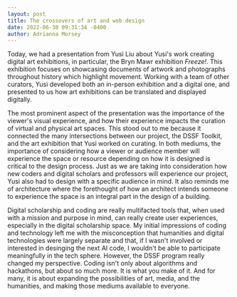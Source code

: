 ```yaml
---
layout: post
title: The crossovers of art and web design
date: 2022-06-30 09:31:34 -0400 
author: Adrianna Morsey
---
```


Today, we had a presentation from Yusi Liu about Yusi's work creating digital art exhibitions, in particular, the Bryn Mawr exhibition *Freeze!*. This exhibition focuses on showcasing documents of artwork and photographs throughout history which highlight movement. Working with a team of other curators, Yusi developed both an in-person exhibition and a digital one, and presented to us how art exhibitions can be translated and displayed digitally. 

The most prominent aspect of the presentation was the importance of the viewer's visual experience, and how their experience impacts the curation of virtual and physical art spaces. This stood out to me because it connected the many intersections between our project, the DSSF Toolkit, and the art exhibition that Yusi worked on curating. In both mediums, the importance of considering how a viewer or audience member will experience the space or resource depending on how it is designed is critical to the design process. Just as we are taking into consideration how new coders and digital scholars and professors will experience our project, Yusi also had to design with a specific audience in mind. It also reminds me of architecture where the forethought of how an architect intends someone to experience the space is an integral part in the design of a building.

Digital scholarship and coding are really multifacted tools that, when used with a mission and purpose in mind, can really create user experiences, especially in the digital scholarship space. My initial impressions of coding and technology left me with the misconception that humanities and digital technologies were largely separate and that, if I wasn't involved or interested in desinging the next AI code, I wouldn't be able to participate meaningfully in the tech sphere. However, the DSSF program really changed my perspective. Coding isn't only about algorithms and hackathons, but about so much more. It is what you make of it. And for many, it is about expanding the possibilities of art, media, and the humanities, and making those mediums available to everyone. 
